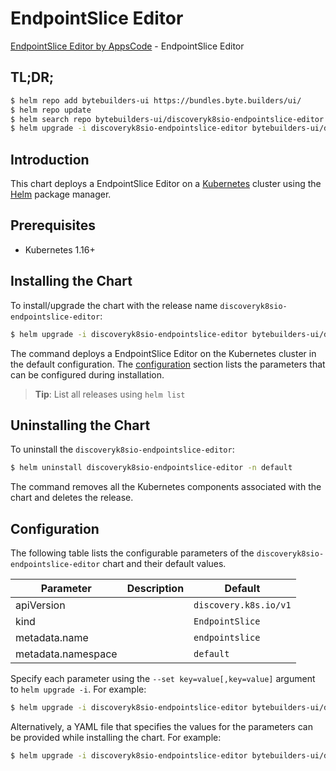 # EndpointSlice Editor

[EndpointSlice Editor by AppsCode](https://byte.builders) - EndpointSlice Editor

## TL;DR;

```bash
$ helm repo add bytebuilders-ui https://bundles.byte.builders/ui/
$ helm repo update
$ helm search repo bytebuilders-ui/discoveryk8sio-endpointslice-editor --version=v0.4.10
$ helm upgrade -i discoveryk8sio-endpointslice-editor bytebuilders-ui/discoveryk8sio-endpointslice-editor -n default --create-namespace --version=v0.4.10
```

## Introduction

This chart deploys a EndpointSlice Editor on a [Kubernetes](http://kubernetes.io) cluster using the [Helm](https://helm.sh) package manager.

## Prerequisites

- Kubernetes 1.16+

## Installing the Chart

To install/upgrade the chart with the release name `discoveryk8sio-endpointslice-editor`:

```bash
$ helm upgrade -i discoveryk8sio-endpointslice-editor bytebuilders-ui/discoveryk8sio-endpointslice-editor -n default --create-namespace --version=v0.4.10
```

The command deploys a EndpointSlice Editor on the Kubernetes cluster in the default configuration. The [configuration](#configuration) section lists the parameters that can be configured during installation.

> **Tip**: List all releases using `helm list`

## Uninstalling the Chart

To uninstall the `discoveryk8sio-endpointslice-editor`:

```bash
$ helm uninstall discoveryk8sio-endpointslice-editor -n default
```

The command removes all the Kubernetes components associated with the chart and deletes the release.

## Configuration

The following table lists the configurable parameters of the `discoveryk8sio-endpointslice-editor` chart and their default values.

|     Parameter      | Description |             Default              |
|--------------------|-------------|----------------------------------|
| apiVersion         |             | <code>discovery.k8s.io/v1</code> |
| kind               |             | <code>EndpointSlice</code>       |
| metadata.name      |             | <code>endpointslice</code>       |
| metadata.namespace |             | <code>default</code>             |


Specify each parameter using the `--set key=value[,key=value]` argument to `helm upgrade -i`. For example:

```bash
$ helm upgrade -i discoveryk8sio-endpointslice-editor bytebuilders-ui/discoveryk8sio-endpointslice-editor -n default --create-namespace --version=v0.4.10 --set apiVersion=discovery.k8s.io/v1
```

Alternatively, a YAML file that specifies the values for the parameters can be provided while
installing the chart. For example:

```bash
$ helm upgrade -i discoveryk8sio-endpointslice-editor bytebuilders-ui/discoveryk8sio-endpointslice-editor -n default --create-namespace --version=v0.4.10 --values values.yaml
```
